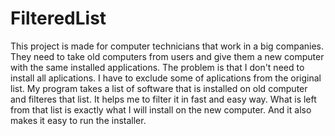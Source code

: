# FilteredList
This project is made for computer technicians that work in a big companies. 
They need to take old computers from users and give them a new computer with the same installed applications. 
The problem is that I don't need to install all aplications. 
I have to exclude some of aplications from the original list. 
My program takes a list of software that is installed on old computer and filteres that list. 
It helps me to filter it in fast and easy way.
What is left from that list is exactly what I will install on the new computer. 
And it also makes it easy to run the installer.
